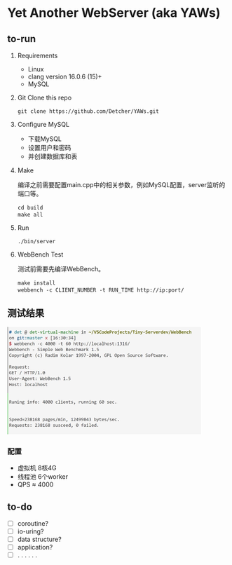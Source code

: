 # Yet Another WebServer (aka YAWs)

## to-run

1. Requirements

     - Linux
     - clang version 16.0.6 (15)+
     - MySQL

2. Git Clone this repo

    ```shell
    git clone https://github.com/Detcher/YAWs.git
    ```

2. Configure MySQL

   - 下载MySQL
   - 设置用户和密码
   - 并创建数据库和表

3. Make
   
    编译之前需要配置main.cpp中的相关参数，例如MySQL配置，server监听的端口等。

    ```shell
    cd build
    make all
    ```
4. Run
   
    ```shell
    ./bin/server
    ```
5. WebBench Test
   
   测试前需要先编译WebBench。

    ```shell
    make install
    webbench -c CLIENT_NUMBER -t RUN_TIME http://ip:port/
    ```

## 测试结果

<img src="resources/archive/result.jpg" style="zoom:50%;"/>

### 配置

- 虚拟机 8核4G
- 线程池 6个worker
- QPS ≈ 4000

## to-do

- [ ] coroutine?
- [ ] io-uring?
- [ ] data structure?
- [ ] application?
- [ ] . . . . . .
